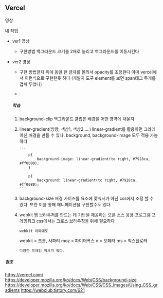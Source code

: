 
## Vercel

영상

내 작업

- ver1 영상

  - 구현방법 백그라운드 크기를 2배로 늘리고 백그라운드를 이동시킨다

- ver2 영상

  - 구현 방법글자 위에 동일 한 글자를 올려서 opacity를 조정한다 아마 vercel에서 이런식으로 구현한듯 하다 (개발자 도구 element를 보면 span태그 두개를 겹쳐 두었다)

  -

  ##### 학습

  1.  background-clip 백그라운드 클립은 배경을 어떤 영역에 채울지
  2.  linear-gradient(방향, 색상1, 색상2 ....) linear-gradient를 활용하면 그라데이션 배경을 만들 수 있다. background, background-image 모두 적용 가능하다

          ```
              p{
                  background-image: linear-gradient(to right, #7928ca, #ff0080);
              }

              p{
                  background: linear-gradient(to right, #7928ca, #ff0080);
          ```

  3.  background-size 배경 사이즈를 요소에 맞춰서가 아닌 css에서 조정 할 수 있다. 또한 이를 통해 애니메이션을 구현할수도 있다.

  4.  webkit 웹 브라우저를 만드는 데 기반을 제공하는 오픈 소스 응용 프로그램 프레임워크 css에서는 크로스 브라우징을 위해 필요하다

          webkit 이외에도

      webkit = 크롬, 사파리 moz = 파이어폭스 o = 오페라 ms = 익스플로러

          다양한 프레임 워크가 있다.

##### 참조

https://vercel.com/ https://developer.mozilla.org/ko/docs/Web/CSS/background-size https://developer.mozilla.org/ko/docs/Web/CSS/CSS_Images/Using_CSS_gradients https://webclub.tistory.com/621
